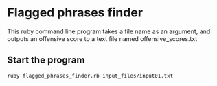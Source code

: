 # Flagged phrases finder

This ruby command line program takes a file name as an argument, and outputs an offensive score to a text file named offensive_scores.txt

## Start the program
```
ruby flagged_phrases_finder.rb input_files/input01.txt
```
